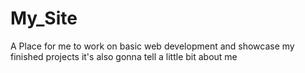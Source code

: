 # My_Site
A Place for me to work on basic web development and showcase my finished projects it's also gonna tell a little bit about me
